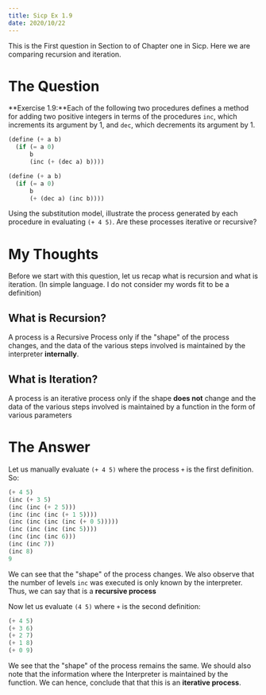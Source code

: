 ```yaml
---
title: Sicp Ex 1.9
date: 2020/10/22
---
```


This is the First question in Section to of
Chapter one in Sicp. Here we are comparing 
recursion and iteration.

# The Question

**Exercise 1.9:**Each of the following two procedures defines
a method for adding two positive integers in terms of the
procedures `inc`, which increments its argument by 1, and `dec`,
which decrements its argument by 1.

```scheme
(define (+ a b)
  (if (= a 0)
      b
      (inc (+ (dec a) b))))

(define (+ a b)
  (if (= a 0)
      b
      (+ (dec a) (inc b))))
```

Using the substitution model, illustrate the process generated by
each procedure in evaluating `(+ 4 5)`. Are these processes iterative or recursive?

# My Thoughts

Before we start with this question, let us recap what is 
recursion and what is iteration. (In simple language. I do 
not consider my words fit to be a definition)

## What is Recursion?

A process is a Recursive Process only if the "shape" of the
process changes, and the data of the various steps involved 
is maintained by the interpreter **internally**.

## What is Iteration?

A process is an iterative process only if the shape
**does not** change and the data of the various steps
involved is maintained by a function in the form of various
parameters


# The Answer

Let us manually evaluate `(+ 4 5)` where the process `+` is
the first definition. So:

```scheme
(+ 4 5)
(inc (+ 3 5)
(inc (inc (+ 2 5)))
(inc (inc (inc (+ 1 5))))
(inc (inc (inc (inc (+ 0 5)))))
(inc (inc (inc (inc 5))))
(inc (inc (inc 6)))
(inc (inc 7))
(inc 8)
9
```

We can see that the "shape" of the process changes.
We also observe that the number of levels `inc` was
executed is only known by the interpreter. Thus, we
can say that is a **recursive process**

Now let us evaluate `(4 5)` where `+` is the second
definition:

```scheme
(+ 4 5)
(+ 3 6)
(+ 2 7)
(+ 1 8)
(+ 0 9)
```

We see that the "shape" of the process remains the same.
We should also note that the information where the Interpreter
is maintained by the function. We can hence, conclude that that
this is an **iterative process**.
